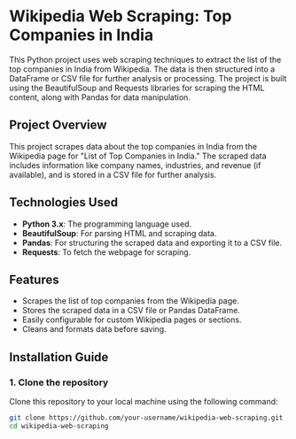 # **Wikipedia Web Scraping: Top Companies in India**

This Python project uses web scraping techniques to extract the list of the top companies in India from Wikipedia. The data is then structured into a DataFrame or CSV file for further analysis or processing. The project is built using the BeautifulSoup and Requests libraries for scraping the HTML content, along with Pandas for data manipulation.

## **Project Overview**

This project scrapes data about the top companies in India from the Wikipedia page for "List of Top Companies in India." The scraped data includes information like company names, industries, and revenue (if available), and is stored in a CSV file for further analysis.

## **Technologies Used**

- **Python 3.x**: The programming language used.
- **BeautifulSoup**: For parsing HTML and scraping data.
- **Pandas**: For structuring the scraped data and exporting it to a CSV file.
- **Requests**: To fetch the webpage for scraping.

## **Features**

- Scrapes the list of top companies from the Wikipedia page.
- Stores the scraped data in a CSV file or Pandas DataFrame.
- Easily configurable for custom Wikipedia pages or sections.
- Cleans and formats data before saving.

## **Installation Guide**

### 1. Clone the repository

Clone this repository to your local machine using the following command:

```bash
git clone https://github.com/your-username/wikipedia-web-scraping.git
cd wikipedia-web-scraping

